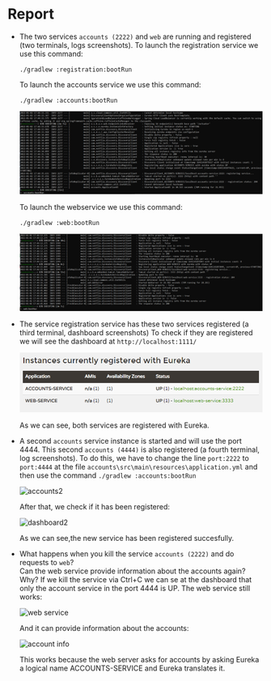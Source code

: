 # Report
- The two services `accounts (2222)` and `web` are running and registered (two terminals, logs screenshots).
  To launch the registration service we use this command:
  ```
  ./gradlew :registration:bootRun
  ```
  To launch the accounts service we use this command:
  ```
  ./gradlew :accounts:bootRun
  ```
  ![accounts](https://github.com/dolansete/Imagenes/blob/main/Captura%20de%20pantalla%202022-01-02%20174828.png)
  
  To launch the webservice we use this command:
  ```
  ./gradlew :web:bootRun
  ```
  
  ![web](https://github.com/dolansete/Imagenes/blob/main/image.png)

- The service registration service has these two services registered (a third terminal, dashboard screenshots)
  To check if they are registered we will see the dashboard at ``` http://localhost:1111/ ```
  
  ![dashboard](https://github.com/dolansete/Imagenes/blob/main/Captura%20de%20pantalla%202022-01-02%20175845.png)
  
  As we can see, both services are registered with Eureka.

- A second `accounts` service instance is started and will use the port 4444. This second `accounts (4444)` is also
  registered (a fourth terminal, log screenshots).
  To do this, we have to change the line ```port:2222``` to ```port:4444``` at the file ```accounts\src\main\resources\application.yml``` and then use the command 
  ```./gradlew :accounts:bootRun``` 
  
  ![accounts2](https://github.com/dolansete/Imagenes/blob/main/Captura%20de%20pantalla%202022-01-02%20181435.png)
  
  
  After that, we check if it has been registered:
  
  ![dashboard2](https://github.com/dolansete/Imagenes/blob/main/Captura%20de%20pantalla%202022-01-02%20181228.png)
  
  As we can see,the new service has been registered succesfully.
- What happens when you kill the service `accounts (2222)` and do requests to `web`?  
  Can the web service provide information about the accounts again? Why?
  If we kill the service via Ctrl+C we can se at the dashboard that only the account service in the     port 4444 is UP. 
  The web service still works:
  
  ![web service](https://github.com/dolansete/Imagenes/blob/main/Captura%20de%20pantalla%202022-01-02%20184014.png)
  
  And it can provide information about the accounts:
  
  ![account info](https://github.com/dolansete/Imagenes/blob/main/Captura%20de%20pantalla%202022-01-02%20184209.png)
  
  This works because the web server asks for accounts by asking Eureka a logical name ACCOUNTS-SERVICE and Eureka translates it.
